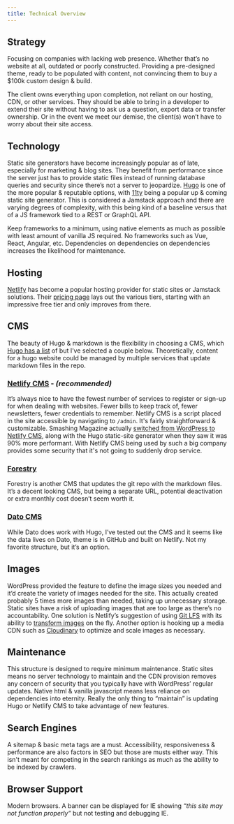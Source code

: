 ```yaml
---
title: Technical Overview
---
```

## Strategy

Focusing on companies with lacking web presence. Whether that’s no website at all, outdated or poorly constructed. Providing a pre-designed theme, ready to be populated with content, not convincing them to buy a $100k custom design & build.

The client owns everything upon completion, not reliant on our hosting, CDN, or other services. They should be able to bring in a developer to extend their site without having to ask us a question, export data or transfer ownership. Or in the event we meet our demise, the client(s) won’t have to worry about their site access.

## Technology

Static site generators have become increasingly popular as of late, especially for marketing & blog sites. They benefit from performance since the server just has to provide static files instead of running database queries and security since there’s not a server to jeopardize. [Hugo](https://gohugo.io/) is one of the more popular & reputable options, with [11ty](https://www.11ty.dev/) being a popular up & coming static site generator. This is considered a Jamstack approach and there are varying degrees of complexity, with this being kind of a baseline versus that of a JS framework tied to a REST or GraphQL API.

Keep frameworks to a minimum, using native elements as much as possible with least amount of vanilla JS required. No frameworks such as Vue, React, Angular, etc. Dependencies on dependencies on dependencies increases the likelihood for maintenance.

## Hosting

[Netlify](https://www.netlify.com/) has become a popular hosting provider for static sites or Jamstack solutions. Their [pricing page](https://www.netlify.com/pricing/) lays out the various tiers, starting with an impressive free tier and only improves from there.

## CMS

The beauty of Hugo & markdown is the flexibility in choosing a CMS, which [Hugo has a list](https://gohugo.io/tools/frontends/) of but I’ve selected a couple below. Theoretically, content for a hugo website could be managed by multiple services that update markdown files in the repo.

### [Netlify CMS](https://netlifycms.org/) - *(recommended)*

It’s always nice to have the fewest number of services to register or sign-up for when dealing with websites. Fewer bills to keep track of, fewer newsletters, fewer credentials to remember. Netlify CMS is a script placed in the site accessible by navigating to `/admin`. It's fairly straightforward & customizable. Smashing Magazine actually [switched from WordPress to Netlify CMS](https://www.smashingmagazine.com/2020/01/migration-from-wordpress-to-jamstack/), along with the Hugo static-site generator when they saw it was 90% more performant. With Netlify CMS being used by such a big company provides some security that it's not going to suddenly drop service.

### [Forestry](https://forestry.io/)

Forestry is another CMS that updates the git repo with the markdown files. It’s a decent looking CMS, but being a separate URL, potential deactivation or extra monthly cost doesn’t seem worth it.

### [Dato CMS](https://www.datocms.com/)

While Dato does work with Hugo, I’ve tested out the CMS and it seems like the data lives on Dato, theme is in GitHub and built on Netlify. Not my favorite structure, but it’s an option.

## Images

WordPress provided the feature to define the image sizes you needed and it’d create the variety of images needed for the site. This actually created probably 5 times more images than needed, taking up unnecessary storage. Static sites have a risk of uploading images that are too large as there’s no accountability. One solution is Netlify’s suggestion of using [Git LFS](https://git-lfs.github.com/) with its ability to [transform images](https://docs.netlify.com/large-media/transform-images/) on the fly. Another option is hooking up a media CDN such as [Cloudinary](https://cloudinary.com/) to optimize and scale images as necessary.

## Maintenance

This structure is designed to require minimum maintenance. Static sites means no server technology to maintain and the CDN provision removes any concern of security that you typically have with WordPress’ regular updates. Native html & vanilla javascript means less reliance on dependencies into eternity. Really the only thing to “maintain” is updating Hugo or Netlify CMS to take advantage of new features.

## Search Engines

A sitemap & basic meta tags are a must. Accessibility, responsiveness & performance are also factors in SEO but those are musts either way. This isn't meant for competing in the search rankings as much as the ability to be indexed by crawlers.

## Browser Support

Modern browsers. A banner can be displayed for IE showing *“this site may not function properly”* but not testing and debugging IE. 